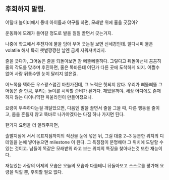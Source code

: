 ## 후회하지 말렴.

어릴때 놀이터에서 동네 아이들과 야구를 하면,
모래밭 위에 줄을 긋잖아?

운동화에 모래가 들어갈 정도로 발을 질질 끌면서 긋는거지.

나중에 학교에서 주전자에 물을 담아 부어 긋는걸 보면 신세경인데.
알다시피 물은 volatile 해서 특히 햇볕짱짱한 날엔 금세 지워져버리지.

줄을 긋다가, 그어놓은 줄을 되돌아보면 참 삐뚤삐뚤하다.
그렇다고 뒤돌아선채 꼼꼼히 줄의 각도를 맞추며 후진하면,
줄은 똑바른데 어딘가 다른 곳에 도착하게 되지.
어쩔수 없어 사람 뒤통수엔 눈이 달리지 않은걸.

어느쪽을 택하든 우스꽝스럽긴 마찬가진데,
그 노력은 헛되지 않다.
우리가 삐뚤삐뚤 그어놓은 줄 만큼, 우리는 놀이를 시작할 준비가 된거다.
재밌을꺼야.
세상 어디에도 존재하지 않는 다이나믹한 파울라인이 만들어졌으니.

요령이 부족하다는걸 깨달았으면,
다음엔 발을 끌면서 줄을 그을 때,
다른 행동을 줄이고, 몸을 흔들지 않고
똑바로 나가야겠다는 다짐 하나 가지면 된다.

한가지 요령을 더 알려주자면,

출발지점에 서서 목표지점까지의 직선을 눈에 넣은 뒤,
그걸 대충 2~3 등분한 위치의 디테일을 눈에 넣어놓으면 milestone 이 된다.
그 특징점이 분명해야 그 위치에 도달할 수 있는 것이고.
남들이 똑같은 모래밭위 라고 보는 위치의 특징을 찾아내는것 또한 재능이다.

재능있는 사람의 어제의 모습은
오늘의 모습과 다를테니
뒤돌아보고 스스로를 평가해 요령을 익힐 뿐,
후회할 필요 없다.